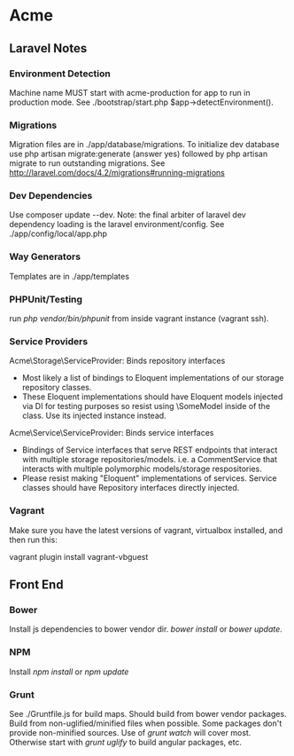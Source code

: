 # Acme

## Laravel Notes

### Environment Detection

Machine name MUST start with acme-production for app to run in production mode. 
See ./bootstrap/start.php $app->detectEnvironment().

### Migrations

Migration files are in ./app/database/migrations.  To initialize dev database use
php artisan migrate:generate (answer yes) followed by php artisan migrate to run
outstanding migrations.  See http://laravel.com/docs/4.2/migrations#running-migrations

### Dev Dependencies

Use composer update --dev.  Note: the final arbiter of laravel dev dependency loading
is the laravel environment/config.  See ./app/config/local/app.php

### Way Generators

Templates are in ./app/templates

### PHPUnit/Testing

run *php vendor/bin/phpunit* from inside vagrant instance (vagrant ssh).

### Service Providers

Acme\Storage\ServiceProvider: Binds repository interfaces

- Most likely a list of bindings to Eloquent implementations of our storage repository classes.
- These Eloquent implementations should have Eloquent models injected via DI for testing purposes so resist using \SomeModel inside of the class.  Use its injected instance instead.


Acme\Service\ServiceProvider: Binds service interfaces

- Bindings of Service interfaces that serve REST endpoints that interact with multiple storage repositories/models.  i.e. a CommentService that interacts with multiple polymorphic models/storage respositories.
- Please resist making "Eloquent" implementations of services.  Service classes should have Repository interfaces directly injected.

### Vagrant

Make sure you have the latest versions of vagrant, virtualbox installed, and then run this: 

vagrant plugin install vagrant-vbguest

## Front End

### Bower

Install js dependencies to bower vendor dir.  *bower install* or *bower update*.

### NPM

Install *npm install* or *npm update*

### Grunt

See ./Gruntfile.js for build maps.  Should build from bower vendor packages.
Build from non-uglified/minified files when possible.  Some packages don't
provide non-minified sources.  Use of *grunt watch* will cover most.
Otherwise start with *grunt uglify* to build angular packages, etc.
